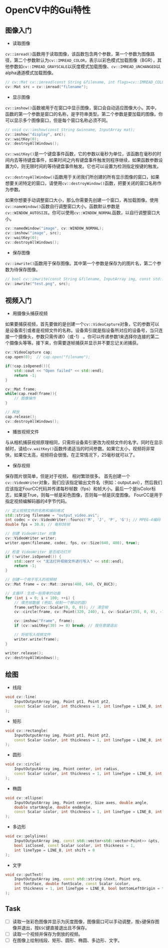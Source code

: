 # OpenCV中的Gui特性

## 图像入门

- 读取图像

`cv::imread()`函数用于读取图像，该函数包含两个参数，第一个参数为图像路径，第二个参数默认为`cv::IMREAD_COLOR`，表示以彩色模式加载图像（BGR），其他参数如`cv::IMREAD_GRAYSCALE`以灰度模式加载图像、`cv::IMREAD_UNCHANGED`以alpha通道模式加载图像。
```cpp
// cv::Mat cv::imread(const String &filename, int flags=cv::IMREAD_COLOR)
cv::Mat src = cv::imread("filename");
```

- 显示图像

`cv::imshow()`函数被用于在窗口中显示图像，窗口会自动适应图像大小。其中，函数的第一个参数是窗口的名称，是字符串类型。第二个参数是要加载的图像。你可以显示多个图像窗口，但是每个窗口名称必须不同。
```cpp
// void cv::imshow(const String &winname, InputArray mat);
cv::imshow("display", src);
cv::waitKey(0);
cv::destroyAllWindows();
```
`cv::waitKey()`是一个键盘事件函数，它的参数以毫秒为单位，该函数在毫秒的时间内去等待键盘事件，如果时间之内有键盘事件触发则程序继续，如果函数参数设置为0，则无限时间的等待键盘事件触发。它也可以设置为检测指定按键的触发。

`cv::destroyAllWindow()`函数用于关闭我们所创建的所有显示图像的窗口，如果想要关闭特定的窗口，请使用`cv::destroyWindow()`函数，把要关闭的窗口名称作为参数。

如果你想要手动调整窗口大小，那么你需要先创建一个窗口，再加载图像。使用`cv::nameWindow()`函数自行调整窗口大小。函数默认参数是`cv::WINDOW_AUTOSIZE`。你可以使用`cv::WINDOW_NORMAL`函数，以自行调整窗口大小。
```cpp
cv::namedWindow("image", cv::WINDOW_NORMAL);
cv::imshow("image", src);
cv::waitKey(0);
cv::destroyAllWindows();
```

- 保存图像

`cv::imwrite()`函数用于保存图像。其中第一个参数是保存为的图片名，第二个参数为待保存图像。
```cpp
// bool cv::imwrite(const String &filename, InputArray img, const std::vector<int> &params=std::vector<int>())
cv::imwrite("test.png", src);
```
## 视频入门
- 用摄像头捕获视频

如果要捕获视频，首先要做的是创建一个`cv::VideoCapture`对象，它的参数可以是设备索引或者是视频文件的名称。设备索引就是指设备所对应的设备号，当只连接一个摄像头，参数只需传递0（或-1） 。你可以传递参数1来选择你连接的第二个摄像头等等。接下来，你需要逐帧捕获并显示并不要忘记关闭捕获。
```cpp
cv::VideoCapture cap;
cap.open(0);  // cap.open("filename");

if(!cap.isOpened()){
    std::cout << "Open failed" << std::endl;
    return -1;
}

cv::Mat frame;
while(cap.read(frame)){
    // 图像操作
}

// 释放
cap.release();
cv::destroyAllWindows();
```

- 播放视频文件

与从相机捕获视频原理相同，只需将设备索引更改为视频文件的名字。同时在显示帧时，请给`cv.waitKey()`函数传递适当的时间参数。如果它太小，视频将非常快，如果它太高，视频将会很慢。在正常情况下，25毫秒就可以了。

- 保存视频

保存图片很简单，但是对于视频， 相对繁琐很多。 首先创建一个`cv::VideoWriter`对象，我们应该指定输出文件名（例如：output.avi），然后我们应该指定FourCC代码并传递每秒帧数（fps）和帧大小。最后一个是isColor标志，如果是True，则每一帧是彩色图像，否则每一帧是灰度图像。 FourCC是用于指定视频编解码器的4字节代码。
```cpp
// 定义视频文件的名称和编码格式
std::string filename = "output_video.avi";
int codec = cv::VideoWriter::fourcc('M', 'J', 'P', 'G'); // MPEG-4编码
double fps = 30.0; // 每秒30帧

// 创建 VideoWriter 对象
cv::VideoWriter writer;
writer.open(filename, codec, fps, cv::Size(640, 480), true);

// 检查 VideoWriter 是否成功打开
if (!writer.isOpened()) {
    std::cerr << "无法打开视频文件进行写入" << std::endl;
    return -1;
}

// 创建一个用于写入的视频帧
cv::Mat frame = cv::Mat::zeros(480, 640, CV_8UC3);

// 主循环：生成一些简单的动画
for (int i = 0; i < 100; ++i) {
    // 填充帧数据 (例如，绘制一个移动的圆)
    frame.setTo(cv::Scalar(0, 0, 0)); // 清空帧
    cv::circle(frame, cv::Point(320, 240), i, cv::Scalar(255, 0, 0), -1);

    cv::imshow("Frame", frame);
    if (cv::waitKey(30) >= 0) break; // 按任意键退出

    // 将帧写入视频文件
    writer.write(frame);
}

writer.release();
cv::destroyAllWindows();
```

## 绘图

- 线段
```cpp
void cv::line(
    InputOutputArray img, Point pt1, Point pt2,
    const Scalar &color, int thickness = 1, int lineType = LINE_8, int shift = 0
);	
```

- 矩形
```cpp
void cv::rectangle(
    InputOutputArray img, Point pt1, Point pt2,
    const Scalar &color, int thickness = 1, int lineType = LINE_8, int shift = 0
);
```

- 圆形
```cpp
void cv::circle(
    InputOutputArray img, Point center, int radius,
    const Scalar &color, int thickness = 1, int lineType = LINE_8, int shift = 0
);
```

- 椭圆
```cpp
void cv::ellipse(
    InputOutputArray img, Point center, Size axes, double angle,
    double startAngle, double endAngle,
    const Scalar &color, int thickness = 1, int lineType = LINE_8, int shift = 0
);
```

- 多边形
```cpp
void cv::polylines(
    InputOutputArray img, const std::vector<std::vector<Point>> &pts,
    bool isClosed, const Scalar &color, int thickness = 1,
    int lineType = LINE_8, int shift = 0
);	
```

- 文字
```cpp
void cv::putText(
    InputOutputArray img, const std::string &text, Point org,
    int fontFace, double fontScale, const Scalar &color,
    int thickness = 1, int lineType = LINE_8, bool bottomLeftOrigin = false
);
```

## Task
- [ ] 读取一张彩色图像并显示为灰度图像，图像窗口可以手动调整，按`s`键保存图像并退出，按`ESC`键直接退出且不保存。
- [ ] 读取一个视频并保存为倒放的视频。
- [ ] 在图像上绘制线段、矩形、圆形、椭圆、多边形、文字。